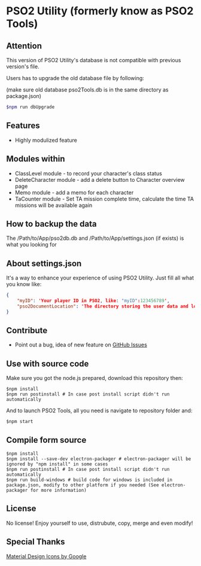 # PSO2 Utility (formerly know as PSO2 Tools)

## Attention
This version of PSO2 Utility's database is not compatible with previous version's file.

Users has to upgrade the old database file by following:

(make sure old database pso2Tools.db is in the same directory as package.json)
```bash
$npm run dbUpgrade
```

## Features
- Highly modulized feature

## Modules within
- ClassLevel module - to record your character's class status
- DeleteCharacter module - add a delete button to Character overview page
- Memo module - add a memo for each character
- TaCounter module - Set TA mission complete time, calculate the time TA missions will be available again

## How to backup the data
The /Path/to/App/pso2db.db and /Path/to/App/settings.json (if exists) is what you looking for

## About settings.json
It's a way to enhance your experience of using PSO2 Utility. Just fill all what you know like:
```JSON
{
    "myID": 'Your player ID in PSO2, like: "myID":123456789',
    "pso2DocumentLocation": 'The directory storing the user data and logs, typically in Document\\SEGA\\PHANTASYSTARONLINE2. PSO2 Utility will find this directory automatically, input this field if this failed'
}
```

## Contribute
- Point out a bug, idea of new feature on [GitHub Issues](https://github.com/jacky9813/pso2Tools/issues)

## Use with source code
Make sure you got the node.js prepared, download this repository then:
```shell
$npm install
$npm run postinstall # In case post install script didn't run automatically
```

And to launch PSO2 Tools, all you need is navigate to repository folder and:
```shell
$npm start
```

## Compile form source
```shell
$npm install
$npm install --save-dev electron-packager # electron-packager will be ignored by "npm install" in some cases
$npm run postinstall # In case post install script didn't run automatically
$npm run build-windows # build code for windows is included in package.json, modify to other platform if you needed (See electron-packager for more information)
```

## License
No license! Enjoy yourself to use, distrubute, copy, merge and even modify!

## Special Thanks
[Material Design Icons by Google](https://github.com/google/material-design-icons)
